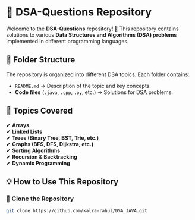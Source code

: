 # 📌 DSA-Questions Repository

Welcome to the **DSA-Questions** repository! 🚀 This repository contains solutions to various **Data Structures and Algorithms (DSA) problems** implemented in different programming languages.

## 📂 Folder Structure
The repository is organized into different DSA topics. Each folder contains:
- `README.md` → Description of the topic and key concepts.
- **Code files** (`.java`, `.cpp`, `.py`, etc.) → Solutions for DSA problems.


## 🚀 Topics Covered
✔ **Arrays**  
✔ **Linked Lists**  
✔ **Trees (Binary Tree, BST, Trie, etc.)**  
✔ **Graphs (BFS, DFS, Dijkstra, etc.)**  
✔ **Sorting Algorithms**  
✔ **Recursion & Backtracking**  
✔ **Dynamic Programming**  

## 💡 How to Use This Repository
### 🔹 Clone the Repository
```sh
git clone https://github.com/kalra-rahul/DSA_JAVA.git



